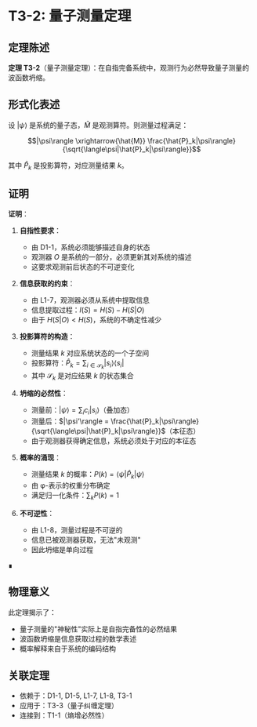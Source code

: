 # T3-2: 量子测量定理

## 定理陈述

**定理 T3-2**（量子测量定理）：在自指完备系统中，观测行为必然导致量子测量的波函数坍缩。

## 形式化表述

设 $|\psi\rangle$ 是系统的量子态，$\hat{M}$ 是观测算符。则测量过程满足：

$$|\psi\rangle \xrightarrow{\hat{M}} \frac{\hat{P}_k|\psi\rangle}{\sqrt{\langle\psi|\hat{P}_k|\psi\rangle}}$$

其中 $\hat{P}_k$ 是投影算符，对应测量结果 $k$。

## 证明

**证明**：

1. **自指性要求**：
   - 由 D1-1，系统必须能够描述自身的状态
   - 观测器 $O$ 是系统的一部分，必须更新其对系统的描述
   - 这要求观测前后状态的不可逆变化

2. **信息获取的约束**：
   - 由 L1-7，观测器必须从系统中提取信息
   - 信息提取过程：$I(S) = H(S) - H(S|O)$
   - 由于 $H(S|O) < H(S)$，系统的不确定性减少

3. **投影算符的构造**：
   - 测量结果 $k$ 对应系统状态的一个子空间
   - 投影算符：$\hat{P}_k = \sum_{i \in \mathcal{S}_k} |s_i\rangle\langle s_i|$
   - 其中 $\mathcal{S}_k$ 是对应结果 $k$ 的状态集合

4. **坍缩的必然性**：
   - 测量前：$|\psi\rangle = \sum_i c_i |s_i\rangle$（叠加态）
   - 测量后：$|\psi'\rangle = \frac{\hat{P}_k|\psi\rangle}{\sqrt{\langle\psi|\hat{P}_k|\psi\rangle}}$（本征态）
   - 由于观测器获得确定信息，系统必须处于对应的本征态

5. **概率的涌现**：
   - 测量结果 $k$ 的概率：$P(k) = \langle\psi|\hat{P}_k|\psi\rangle$
   - 由 φ-表示的权重分布确定
   - 满足归一化条件：$\sum_k P(k) = 1$

6. **不可逆性**：
   - 由 L1-8，测量过程是不可逆的
   - 信息已被观测器获取，无法"未观测"
   - 因此坍缩是单向过程

∎

## 物理意义

此定理揭示了：
- 量子测量的"神秘性"实际上是自指完备性的必然结果
- 波函数坍缩是信息获取过程的数学表述
- 概率解释来自于系统的编码结构

## 关联定理

- 依赖于：D1-1, D1-5, L1-7, L1-8, T3-1
- 应用于：T3-3（量子纠缠定理）
- 连接到：T1-1（熵增必然性）